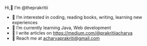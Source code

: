 Hi,👋 I’m @theprakritii
- 🧩 I’m interested in coding, reading books, writing, learning new experiences
- 🌱 I’m currently learning Java, Web development
- 📝 I write articles on https://medium.com/@prakritiiacharya
- 📧 Reach me at acharyaprakriti@gmail.com
   
  

<!---
theprakritii/theprakritii is a ✨ special ✨ repository because its `README.md` (this file) appears on your GitHub profile.
You can click the Preview link to take a look at your changes.
--->
